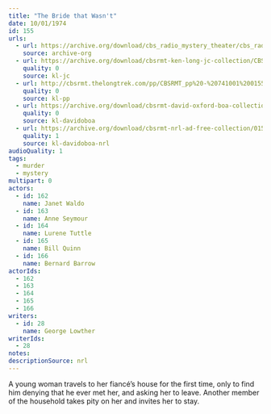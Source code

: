 ```yaml
---
title: "The Bride that Wasn't"
date: 10/01/1974
id: 155
urls: 
  - url: https://archive.org/download/cbs_radio_mystery_theater/cbs_radio_mystery_theater-0151-0200.zip/cbs_radio_mystery_theater-0151-0200%2Fcbsrmt_0155_the_bride_that_wasnt.mp3
    source: archive-org
  - url: https://archive.org/download/cbsrmt-ken-long-jc-collection/CBSRMT - 741001 0155 Bride That Wasn 't vbr df_jc.mp3
    quality: 0
    source: kl-jc
  - url: http://cbsrmt.thelongtrek.com/pp/CBSRMT_pp%20-%20741001%200155%20The%20Bride%20That%20Wasn%27t.mp3
    quality: 0
    source: kl-pp
  - url: https://archive.org/download/cbsrmt-david-oxford-boa-collection/CBSRMT-741001-0155-The-Bride-That-Wasn't-(128-44)_KIXI-{BoA}.mp3
    quality: 0
    source: kl-davidoboa
  - url: https://archive.org/download/cbsrmt-nrl-ad-free-collection/0155%20CBSRMT-741001-0155-The-Bride-That-Wasn't-(128-44)_KIXI-%7BBoA%7D%20(no%20ads).mp3
    quality: 1
    source: kl-davidoboa-nrl
audioQuality: 1
tags: 
  - murder
  - mystery
multipart: 0
actors:  
  - id: 162
    name: Janet Waldo  
  - id: 163
    name: Anne Seymour  
  - id: 164
    name: Lurene Tuttle  
  - id: 165
    name: Bill Quinn  
  - id: 166
    name: Bernard Barrow
actorIds:  
  - 162  
  - 163  
  - 164  
  - 165  
  - 166
writers:  
  - id: 28
    name: George Lowther
writerIds:  
  - 28
notes: 
descriptionSource: nrl
---
```

A young woman travels to her fiancé’s house for the first time, only to find him denying that he ever met her, and asking her to leave. Another member of the household takes pity on her and invites her to stay.